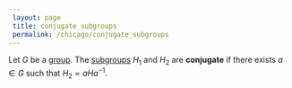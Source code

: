 ```yaml
---
 layout: page
 title: conjugate subgroups
 permalink: /chicago/conjugate_subgroups
---
```

Let $G$ be a [group](https://defsmath.github.io/DefsMath/group). The [subgroups](https://defsmath.github.io/DefsMath/subgroup) $H_1$ and $H_2$ are **conjugate** if there exists $a\in G$ such that $H_2= aHa^{-1}$.